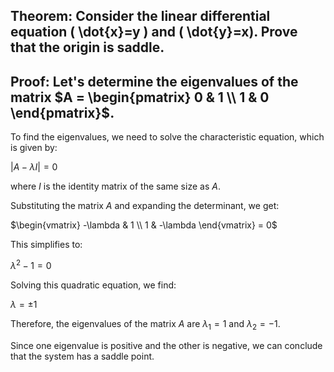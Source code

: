 ## Theorem: Consider the linear differential equation \( \dot{x}=y \) and \( \dot{y}=x). Prove that the origin is saddle.



## Proof: Let's determine the eigenvalues of the matrix $A = \begin{pmatrix} 0 & 1 \\ 1 & 0 \end{pmatrix}$.

To find the eigenvalues, we need to solve the characteristic equation, which is given by:

  $|A - \lambda I| = 0$

where $I$ is the identity matrix of the same size as $A$.

Substituting the matrix $A$ and expanding the determinant, we get:

  $\begin{vmatrix} -\lambda & 1 \\ 1 & -\lambda \end{vmatrix} = 0$

This simplifies to:

  $\lambda^2 - 1 = 0$

Solving this quadratic equation, we find:

  $\lambda = \pm 1$

Therefore, the eigenvalues of the matrix $A$ are $\lambda_1 = 1$ and  $\lambda_2 = -1$.

Since one eigenvalue is positive and the other is negative, we can conclude that the system has a saddle point. 

